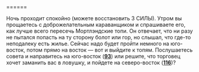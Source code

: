 ======

Ночь проходит спокойно (можете восстановить 3 СИЛЫ). Утром вы прощаетесь с доброжелательным караванщиком и спрашиваете его, как лучше всего пересечь Мортлэндские топи. Он отвечает, что ни разу не пытался попасть на ту сторону болот или гор, но слышал, что где-то неподалеку есть жилье. Сейчас надо будет пройти немного на юго-восток, потом прямо на восток — вот и выйдите к топям. Послушаетесь совета и направитесь на юго-восток ([**93**](#n_93)) или решите, что торговец хочет заманить вас в ловушку, и пойдете на северо-восток ([**116**](#n_116))?

